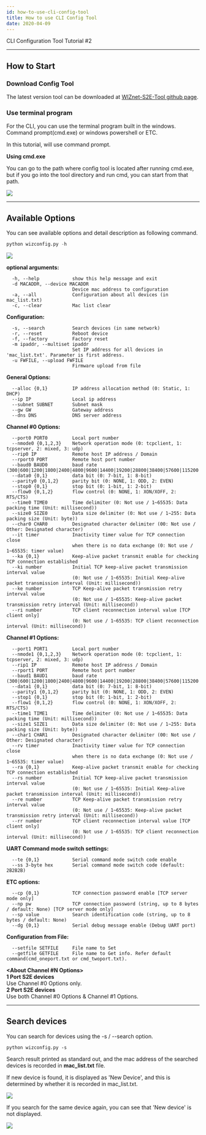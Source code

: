 ```yaml
---
id: how-to-use-cli-config-tool
title: How to use CLI Config Tool
date: 2020-04-09
---
```


CLI Configuration Tool Tutorial \#2

-----

## How to Start

### Download Config Tool

The latest version tool can be downloaded at [WIZnet-S2E-Tool github page](https://github.com/Wiznet/WIZnet-S2E-Tool).

### Use terminal program

For the CLI, you can use the terminal program built in the windows.  
Command prompt(cmd.exe) or windows powershell or ETC.

In this tutorial, will use command prompt.

 **Using cmd.exe**

You can go to the path where config tool is located after running cmd.exe, but if you go into the tool directory and run cmd, you can start from that path.

![](https://d3cmhcsnvv7jc.cloudfront.net/docs/img/products/configtool/option/cmd_direct.png)

-----

## Available Options

You can see available options and detail description as following command.

``` python
python wizconfig.py -h
```

![](https://d3cmhcsnvv7jc.cloudfront.net/docs/img/products/configtool/option/option_help.png)

**optional arguments:**

``` 
  -h, --help            show this help message and exit
  -d MACADDR, --device MACADDR
                        Device mac address to configuration
  -a, --all             Configuration about all devices (in mac_list.txt)
  -c, --clear           Mac list clear
```

**Configuration:**

``` 
  -s, --search          Search devices (in same network)
  -r, --reset           Reboot device
  -f, --factory         Factory reset
  -m ipaddr, --multiset ipaddr
                        Set IP address for all devices in 'mac_list.txt'. Parameter is first address.
  -u FWFILE, --upload FWFILE
                        Firmware upload from file
```

**General Options:**

``` 
  --alloc {0,1}         IP address allocation method (0: Static, 1: DHCP)
  --ip IP               Local ip address
  --subnet SUBNET       Subnet mask
  --gw GW               Gateway address
  --dns DNS             DNS server address
```

**Channel \#0 Options:**

``` 
  --port0 PORT0         Local port number
  --nmode0 {0,1,2,3}    Network operation mode (0: tcpclient, 1: tcpserver, 2: mixed, 3: udp)
  --rip0 IP             Remote host IP address / Domain
  --rport0 PORT         Remote host port number
  --baud0 BAUD0         baud rate (300|600|1200|1800|2400|4800|9600|14400|19200|28800|38400|57600|115200|230400)
  --data0 {0,1}         data bit (0: 7-bit, 1: 8-bit)
  --parity0 {0,1,2}     parity bit (0: NONE, 1: ODD, 2: EVEN)
  --stop0 {0,1}         stop bit (0: 1-bit, 1: 2-bit)
  --flow0 {0,1,2}       flow control (0: NONE, 1: XON/XOFF, 2: RTS/CTS)
  --time0 TIME0         Time delimiter (0: Not use / 1~65535: Data packing time (Unit: millisecond))
  --size0 SIZE0         Data size delimiter (0: Not use / 1~255: Data packing size (Unit: byte))
  --char0 CHAR0         Designated character delimiter (00: Not use / Other: Designated character)
  --it timer            Inactivity timer value for TCP connection close
                        when there is no data exchange (0: Not use / 1~65535: timer value)
  --ka {0,1}            Keep-alive packet transmit enable for checking TCP connection established
  --ki number           Initial TCP keep-alive packet transmission interval value
                        (0: Not use / 1~65535: Initial Keep-alive packet transmission interval (Unit: millisecond))
  --ke number           TCP Keep-alive packet transmission retry interval value
                        (0: Not use / 1~65535: Keep-alive packet transmission retry interval (Unit: millisecond))
  --ri number           TCP client reconnection interval value [TCP client only]
                        (0: Not use / 1~65535: TCP client reconnection interval (Unit: millisecond))
```

**Channel \#1 Options:**

``` 
  --port1 PORT1         Local port number
  --nmode1 {0,1,2,3}    Network operation mode (0: tcpclient, 1: tcpserver, 2: mixed, 3: udp)
  --rip1 IP             Remote host IP address / Domain
  --rport1 PORT         Remote host port number
  --baud1 BAUD1         baud rate (300|600|1200|1800|2400|4800|9600|14400|19200|28800|38400|57600|115200|230400)
  --data1 {0,1}         data bit (0: 7-bit, 1: 8-bit)
  --parity1 {0,1,2}     parity bit (0: NONE, 1: ODD, 2: EVEN)
  --stop1 {0,1}         stop bit (0: 1-bit, 1: 2-bit)
  --flow1 {0,1,2}       flow control (0: NONE, 1: XON/XOFF, 2: RTS/CTS)
  --time1 TIME1         Time delimiter (0: Not use / 1~65535: Data packing time (Unit: millisecond))
  --size1 SIZE1         Data size delimiter (0: Not use / 1~255: Data packing size (Unit: byte))
  --char1 CHAR1         Designated character delimiter (00: Not use / Other: Designated character)
  --rv timer            Inactivity timer value for TCP connection close
                        when there is no data exchange (0: Not use / 1~65535: timer value)
  --ra {0,1}            Keep-alive packet transmit enable for checking TCP connection established
  --rs number           Initial TCP keep-alive packet transmission interval value
                        (0: Not use / 1~65535: Initial Keep-alive packet transmission interval (Unit: millisecond))
  --re number           TCP Keep-alive packet transmission retry interval value
                        (0: Not use / 1~65535: Keep-alive packet transmission retry interval (Unit: millisecond))
  --rr number           TCP client reconnection interval value [TCP client only]
                        (0: Not use / 1~65535: TCP client reconnection interval (Unit: millisecond))
```

**UART Command mode switch settings:**

``` 
  --te {0,1}            Serial command mode switch code enable
  --ss 3-byte hex       Serial command mode switch code (default: 2B2B2B)
```

**ETC options:**

``` 
  --cp {0,1}            TCP connection password enable [TCP server mode only]
  --np pw               TCP connection password (string, up to 8 bytes / default: None) [TCP server mode only]
  --sp value            Search identification code (string, up to 8 bytes / default: None)
  --dg {0,1}            Serial debug message enable (Debug UART port)
```

**Configuration from File:**

``` 
  --setfile SETFILE     File name to Set
  --getfile GETFILE     File name to Get info. Refer default command(cmd_oneport.txt or cmd_twoport.txt).
```

**<About Channel \#N Options\>**  
**1 Port S2E devices**  
Use Channel \#0 Options only.  
**2 Port S2E devices**  
Use both Channel \#0 Options & Channel \#1 Options.

-----

## Search devices

You can search for devices using the -s / --search option.

``` 
python wizconfig.py -s
```

Search result printed as standard out, and the mac address of the
searched devices is recorded in **mac\_list.txt** file.

If new device is found, it is displayed as 'New Device', and this is
determined by whether it is recorded in mac\_list.txt.

![](https://d3cmhcsnvv7jc.cloudfront.net/docs/img/products/configtool/option/option_search_new.png)

If you search for the same device again, you can see that 'New device'
is not displayed.

![](https://d3cmhcsnvv7jc.cloudfront.net/docs/img/products/configtool/option/option_search_old.png)

